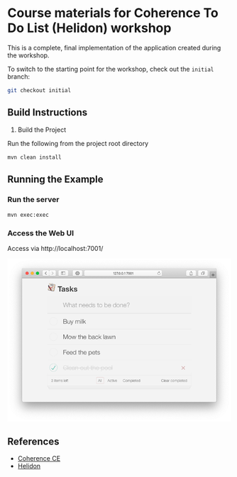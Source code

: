 # Course materials for Coherence To Do List (Helidon) workshop
          
This is a complete, final implementation of the application created during the workshop.

To switch to the starting point for the workshop, check out the `initial` branch:

```bash
git checkout initial
```

## Build Instructions

1. Build the Project

Run the following from the project root directory

 ```bash
 mvn clean install
 ```

## Running the Example

### Run the server

```bash  
mvn exec:exec
```
   
### Access the Web UI
  
Access via http://localhost:7001/
   
![To Do List - React Client](assets/react-client.png)
   
## References

* [Coherence CE](https://coherence.community/)
* [Helidon](https://helidon.io/)



